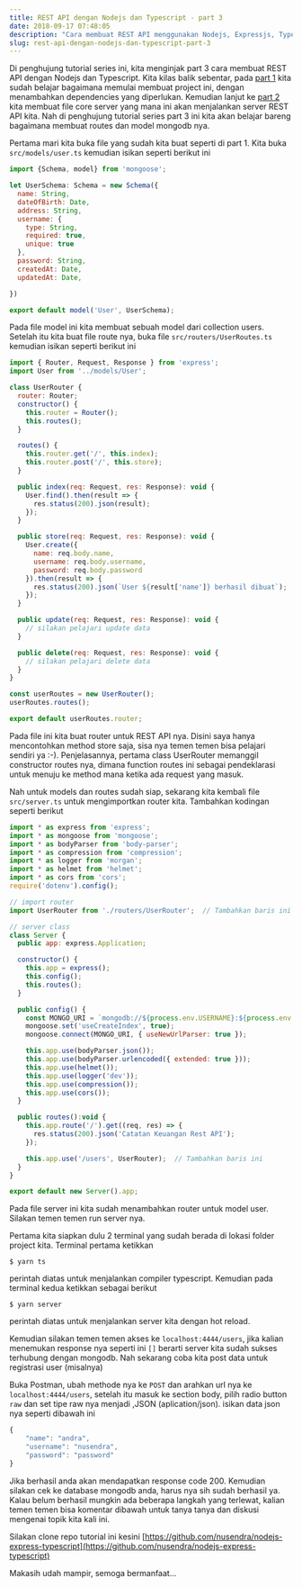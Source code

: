 ```yaml
---
title: REST API dengan Nodejs dan Typescript - part 3
date: 2018-09-17 07:48:05
description: "Cara membuat REST API menggunakan Nodejs, Expressjs, Typescript dan MongoDB"
slug: rest-api-dengan-nodejs-dan-typescript-part-3
---
```


Di penghujung tutorial series ini, kita menginjak part 3 cara membuat REST API dengan Nodejs dan Typescript. Kita kilas balik sebentar, pada [part 1](https://nusendra.com/post/rest-api-dengan-nodejs-dan-typescript-part-1) kita sudah belajar bagaimana memulai membuat project ini, dengan menambahkan dependencies yang diperlukan. Kemudian lanjut ke [part 2](https://nusendra.com/post/rest-api-dengan-nodejs-dan-typescript-part-1) kita membuat file core server yang mana ini akan menjalankan server REST API kita. Nah di penghujung tutorial series part 3 ini kita akan belajar bareng bagaimana membuat routes dan model mongodb nya.

Pertama mari kita buka file yang sudah kita buat seperti di part 1. Kita buka `src/models/user.ts` kemudian isikan seperti berikut ini

```javascript
import {Schema, model} from 'mongoose';

let UserSchema: Schema = new Schema({
  name: String,
  dateOfBirth: Date,
  address: String,
  username: {
    type: String,
    required: true,
    unique: true
  },
  password: String,
  createdAt: Date,
  updatedAt: Date,

})

export default model('User', UserSchema);
```

Pada file model ini kita membuat sebuah model dari collection users. Setelah itu kita buat file route nya, buka file `src/routers/UserRoutes.ts` kemudian isikan seperti berikut ini

```javascript
import { Router, Request, Response } from 'express';
import User from '../models/User';

class UserRouter {
  router: Router;
  constructor() {
    this.router = Router();
    this.routes();
  }

  routes() {
    this.router.get('/', this.index);
    this.router.post('/', this.store);
  }

  public index(req: Request, res: Response): void {
    User.find().then(result => {
      res.status(200).json(result);
    });
  }

  public store(req: Request, res: Response): void {
    User.create({
      name: req.body.name,
      username: req.body.username,
      password: req.body.password
    }).then(result => {
      res.status(200).json(`User ${result['name']} berhasil dibuat`);
    });
  }

  public update(req: Request, res: Response): void {
    // silakan pelajari update data
  }

  public delete(req: Request, res: Response): void {
    // silakan pelajari delete data
  }
}

const userRoutes = new UserRouter();
userRoutes.routes();

export default userRoutes.router;
```

Pada file ini kita buat router untuk REST API nya. Disini saya hanya mencontohkan method store saja, sisa nya temen temen bisa pelajari sendiri ya :-). Penjelasannya, pertama class UserRouter memanggil constructor routes nya, dimana function routes ini sebagai pendeklarasi untuk menuju ke method mana ketika ada request yang masuk.

Nah untuk models dan routes sudah siap, sekarang kita kembali file `src/server.ts` untuk mengimportkan router kita. Tambahkan kodingan seperti berikut

```javascript
import * as express from 'express';
import * as mongoose from 'mongoose';
import * as bodyParser from 'body-parser';
import * as compression from 'compression';
import * as logger from 'morgan';
import * as helmet from 'helmet';
import * as cors from 'cors';
require('dotenv').config();

// import router
import UserRouter from './routers/UserRouter';  // Tambahkan baris ini

// server class
class Server {
  public app: express.Application;

  constructor() {
    this.app = express();
    this.config();
    this.routes();
  }

  public config() {
    const MONGO_URI = `mongodb://${process.env.USERNAME}:${process.env.PASSWORD}@${process.env.HOST}/${process.env.DBNAME}?authSource=admin`;
    mongoose.set('useCreateIndex', true);
    mongoose.connect(MONGO_URI, { useNewUrlParser: true });

    this.app.use(bodyParser.json());
    this.app.use(bodyParser.urlencoded({ extended: true }));
    this.app.use(helmet());
    this.app.use(logger('dev'));
    this.app.use(compression());
    this.app.use(cors());
  }

  public routes():void {
    this.app.route('/').get((req, res) => {
      res.status(200).json('Catatan Keuangan Rest API');
    });

    this.app.use('/users', UserRouter);  // Tambahkan baris ini
  }
}

export default new Server().app;
```

Pada file server ini kita sudah menambahkan router untuk model user. Silakan temen temen run server nya.

Pertama kita siapkan dulu 2 terminal yang sudah berada di lokasi folder project kita. Terminal pertama ketikkan

```
$ yarn ts
```

perintah diatas untuk menjalankan compiler typescript. Kemudian pada terminal kedua ketikkan sebagai berikut

```
$ yarn server
```

perintah diatas untuk menjalankan server kita dengan hot reload.

Kemudian silakan temen temen akses ke `localhost:4444/users`, jika kalian menemukan response nya seperti ini `[]` berarti server kita sudah sukses terhubung dengan mongodb. Nah sekarang coba kita post data untuk registrasi user (misalnya)

Buka Postman, ubah methode nya ke `POST` dan arahkan url nya ke `localhost:4444/users`, setelah itu masuk ke section body, pilih radio button `raw` dan set tipe raw nya menjadi ,JSON (aplication/json). isikan data json nya seperti dibawah ini

```javascript
{
    "name": "andra",
    "username": "nusendra",
    "password": "password"
}
```

Jika berhasil anda akan mendapatkan response code 200. Kemudian silakan cek ke database mongodb anda, harus nya sih sudah  berhasil ya. Kalau belum berhasil mungkin ada beberapa langkah yang terlewat, kalian temen temen bisa komentar dibawah untuk tanya tanya dan diskusi mengenai topik kita kali ini.

Silakan clone repo tutorial ini kesini [https://github.com/nusendra/nodejs-express-typescript](https://github.com/nusendra/nodejs-express-typescript)

Makasih udah mampir, semoga bermanfaat...
